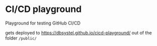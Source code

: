 # CI/CD playground

Playground for testing GitHub CI/CD

gets deployed to https://dbsystel.github.io/cicd-playground/ out of the folder `/public/`
